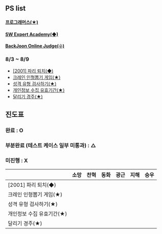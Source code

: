 ## PS list

#### [프로그래머스(★)](http://programmers.co.kr)
#### [SW Expert Academy(◆)](http://swexpertacademy.com/)
#### [BackJoon Online Judge(♧)](https://www.acmicpc.net/)

### 8/3 ~ 8/9
- [\[2001\] 파리 퇴치(◆)](https://swexpertacademy.com/main/code/problem/problemDetail.do?contestProbId=AV5PzOCKAigDFAUq&categoryId=AV5PzOCKAigDFAUq&categoryType=CODE&problemTitle=2001)
- [크레인 인형뽑기 게임(★)](https://school.programmers.co.kr/learn/courses/30/lessons/64061)
- [성격 유형 검사하기(★)](https://school.programmers.co.kr/learn/courses/30/lessons/118666)
- [개인정보 수집 유효기간(★)](https://school.programmers.co.kr/learn/courses/30/lessons/150370)
- [달리기 경주(★)](https://school.programmers.co.kr/learn/courses/30/lessons/178871)
## 진도표

### 완료 : O

### 부분완료 (테스트 케이스 일부 미통과) : △

### 미진행 : X

|                 | 소망  | 찬혁  | 동화  | 광근  | 지해  | 승우  |
|-----------------|-----|-----|-----|-----|-----|-----|
| [2001] 파리 퇴치(◆)    |     |     |     |     |     |     |
| 크레인 인형뽑기 게임(★)     |     |     |     |     |     |     |
| 성격 유형 검사하기(★)      |     |     |     |     |     |     |
|개인정보 수집 유효기간(★)     |     |     |     |     |     |     |
| 달리기 경주(★)    |     |     |     |     |     |     |
